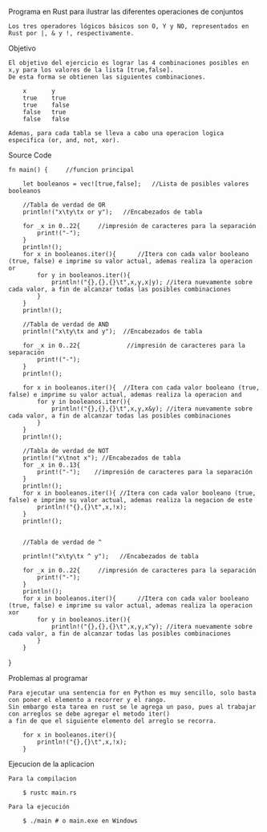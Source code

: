 Programa en Rust para ilustrar las diferentes operaciones de conjuntos

    Los tres operadores lógicos básicos son O, Y y NO, representados en Rust por |, & y !, respectivamente.

Objetivo

    El objetivo del ejercicio es lograr las 4 combinaciones posibles en x,y para los valores de la lista [true,false].
    De esta forma se obtienen las siguientes combinaciones.

        x       y
        true    true
        true    false
        false   true
        false   false

    Ademas, para cada tabla se lleva a cabo una operacion logica especifica (or, and, not, xor).

Source Code

    fn main() {     //funcion principal

        let booleanos = vec![true,false];   //Lista de posibles valores booleanos

        //Tabla de verdad de OR
        println!("x\ty\tx or y");   //Encabezados de tabla
        
        for _x in 0..22{     //impresión de caracteres para la separación
            print!("-");
        }
        println!();
        for x in booleanos.iter(){      //Itera con cada valor booleano (true, false) e imprime su valor actual, ademas realiza la operacion or
            for y in booleanos.iter(){
                println!("{},{},{}\t",x,y,x|y); //itera nuevamente sobre cada valor, a fin de alcanzar todas las posibles combinaciones
            }
        }
        println!();

        //Tabla de verdad de AND
        println!("x\ty\tx and y");  //Encabezados de tabla

        for _x in 0..22{             //impresión de caracteres para la separación
            print!("-");
        }
        println!();

        for x in booleanos.iter(){  //Itera con cada valor booleano (true, false) e imprime su valor actual, ademas realiza la operacion and
            for y in booleanos.iter(){
                println!("{},{},{}\t",x,y,x&y); //itera nuevamente sobre cada valor, a fin de alcanzar todas las posibles combinaciones
            }
        }
        println!();

        //Tabla de verdad de NOT
        println!("x\tnot x"); //Encabezados de tabla
        for _x in 0..13{
            print!("-");    //impresión de caracteres para la separación
        }
        println!();
        for x in booleanos.iter(){ //Itera con cada valor booleano (true, false) e imprime su valor actual, ademas realiza la negacion de este
            println!("{},{}\t",x,!x);
        }
        println!();
        

        //Tabla de verdad de ^

        println!("x\ty\tx ^ y");   //Encabezados de tabla
        
        for _x in 0..22{     //impresión de caracteres para la separación
            print!("-");
        }
        println!();
        for x in booleanos.iter(){      //Itera con cada valor booleano (true, false) e imprime su valor actual, ademas realiza la operacion xor
            for y in booleanos.iter(){
                println!("{},{},{}\t",x,y,x^y); //itera nuevamente sobre cada valor, a fin de alcanzar todas las posibles combinaciones
            }
        }
}

Problemas al programar 

    Para ejecutar una sentencia for en Python es muy sencillo, solo basta con poner el elemento a recorrer y el rango. 
    Sin embargo esta tarea en rust se le agrega un paso, pues al trabajar con arreglos se debe agregar el metodo iter()
    a fin de que el siguiente elemento del arreglo se recorra.
    
        for x in booleanos.iter(){ 
            println!("{},{}\t",x,!x);
        }

Ejecucion de la aplicacion

    Para la compilacion

        $ rustc main.rs

    Para la ejecución

        $ ./main # o main.exe en Windows

